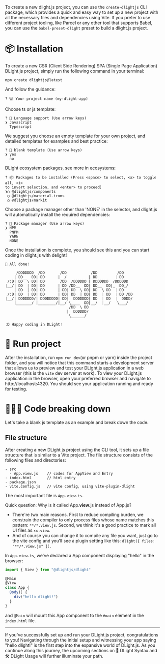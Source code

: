 To create a new dlight.js project, you can use the `create-dlightjs` CLI package, which provides a quick and easy way to set up a new project with all the necessary files and dependencies using Vite. If you prefer to use different project tooling, like Parcel or any other tool that supports Babel, you can use the `babel-preset-dlight` preset to build a dlight.js project.

# 📦 Installation
To create a new CSR (Client Side Rendering) SPA (Single Page Application) DLight.js project, simply run the following command in your terminal:
```shell
npm create dlightjs@latest
```
And follow the guidance:
```shell
? 💻 Your project name (my-dlight-app)
```
Choose ts or js template:
```shell
? 🥑 Language support (Use arrow keys)
❯ Javascript
  Typescript
```
We suggest you choose an empty template for your own project, and detailed templates for examples and best practice:
```shell
? 📃 blank template (Use arrow keys)
❯ yes
  no
```
DLight ecosystem packages, see more in [ecosystems](/ecosystems):
```shell
? 📦 Packages to be installed (Press <space> to select, <a> to toggle all, <i>
to invert selection, and <enter> to proceed)
❯◯ @dlightjs/components
 ◯ @dlightjs/material-icons
 ◯ @dlightjs/markit
```
Choose a package manager other than 'NONE' in the selector, and dlight.js will automatically install the required dependencies:
```shell
? 🍲 Package manager (Use arrow keys)
❯ NPM
  PNPM
  YARN
  NONE
```
Once the installation is complete, you should see this and you can start coding in dlight.js with delight!
``` shell
🎉 All done!

     /DDDDDDD  /DD       /DD           /DD         /DD    
    | DD__  DD| DD      |__/          | DD        | DD    
 /:D| DD  \ DD| DD       /DD  /DDDDDD | DDDDDDD  /DDDDDD  
|__/| DD  | DD| DD      | DD /DD__  DD| DD__  DD|_  DD_/  
    | DD  | DD| DD      | DD| DD  \ DD| DD  \ DD  | DD    
 /:D| DD  | DD| DD      | DD| DD  | DD| DD  | DD  | DD /DD
|__/| DDDDDDD/| DDDDDDDD| DD|  DDDDDDD| DD  | DD  |  DDDD/
    |_______/ |________/|__/ \____  DD|__/  |__/   \___/  
                             /DD  \ DD                    
                            |  DDDDDD/ 
                             \______/                                               

:D Happy coding in DLight!
```

# 🚀 Run project
After the installation, run `npm run dev`(or pnpm or yarn) inside the project folder, and you will notice that this command starts a development server that allows us to preview and test your DLight.js application in a web browser (this is the `vite` dev server at work). To view your DLight.js application in the browser, open your preferred browser and navigate to http://localhost:4320. You should see your application running and ready for testing.


# 👨🏻‍💻 Code breaking down
Let's take a blank js template as an example and break down the code.

## File structure
After creating a new DLight.js project using the CLI tool, it sets up a file structure that is similar to a Vite project. The file structure consists of the following files and directories:
```text
- src
  - App.view.js    // codes for AppView and Entry
- index.html       // html entry
- package.json
- vite.config.js   // vite config, using vite-plugin-dlight
```
The most important file is `App.view.ts`.

Quick question: Why is it called App.**view**.js instead of App.js? 
* There're two main reasons. First to reduce compiling burden, we constrain the compiler to only process files whose name matches this pattern: `**/*.view.js`. Second, we think it's a good practice to mark all UI files as `xx.view`.
* And of course you can change it to compile any file you want, just go to the vite config and you'll see a plugin setting like this: `dlight({ files: "**/*.view.js" })`.


In `App.view.ts`, we've declared a App component displaying "hello" in the browser:
```js [src/App.view.js]
import { View } from "@dlightjs/dlight"

@Main
@View
class App {
  Body() {
    div("hello dlight!")
  }
}
```
and `@Main` will mount this App component to the `#main` element in the `index.html` file.

---
If you've successfully set up and run your DLight.js project, congratulations to you! Navigating through the initial setup and witnessing your app saying "hello dlight!" is the first step into the expansive world of DLight.js. As you continue along this journey, the upcoming sections on 🧩 DLight Syntax and 🛠 DLight Usage will further illuminate your path.
